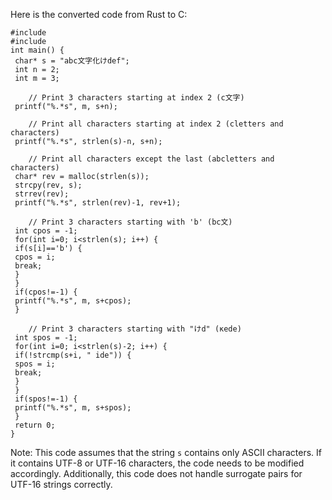 Here is the converted code from Rust to C:
```
#include 
#include 
int main() {
 char* s = "abc文字化けdef";
 int n = 2;
 int m = 3;

    // Print 3 characters starting at index 2 (c文字)
 printf("%.*s", m, s+n);

    // Print all characters starting at index 2 (cletters and characters)
 printf("%.*s", strlen(s)-n, s+n);

    // Print all characters except the last (abcletters and characters)
 char* rev = malloc(strlen(s));
 strcpy(rev, s);
 strrev(rev);
 printf("%.*s", strlen(rev)-1, rev+1);

    // Print 3 characters starting with 'b' (bc文)
 int cpos = -1;
 for(int i=0; i<strlen(s); i++) {
 if(s[i]=='b') {
 cpos = i;
 break;
 }
 }
 if(cpos!=-1) {
 printf("%.*s", m, s+cpos);
 }

    // Print 3 characters starting with "けd" (кеde)
 int spos = -1;
 for(int i=0; i<strlen(s)-2; i++) {
 if(!strcmp(s+i, " ide")) {
 spos = i;
 break;
 }
 }
 if(spos!=-1) {
 printf("%.*s", m, s+spos);
 }
 return 0;
}
``` 
Note: This code assumes that the string `s` contains only ASCII characters. If it contains UTF-8 or UTF-16 characters, the code needs to be modified accordingly. Additionally, this code does not handle surrogate pairs for UTF-16 strings correctly.

